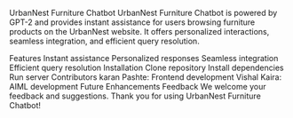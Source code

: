 
UrbanNest Furniture Chatbot
UrbanNest Furniture Chatbot is powered by GPT-2 and provides instant assistance for users browsing furniture products on the UrbanNest website. It offers personalized interactions, seamless integration, and efficient query resolution.

Features
Instant assistance
Personalized responses
Seamless integration
Efficient query resolution
Installation
Clone repository
Install dependencies
Run server
Contributors
karan Pashte: Frontend development
Vishal Kaira: AIML development
Future Enhancements
Feedback
We welcome your feedback and suggestions. Thank you for using UrbanNest Furniture Chatbot!
